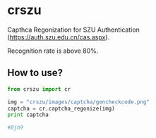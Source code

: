 # crszu

Capthca Regonization for SZU Authentication (https://auth.szu.edu.cn/cas.aspx).

Recognition rate is above 80%.

## How to use?

```python
from crszu import cr

img = "crszu/images/captcha/gencheckcode.png"
captcha = cr.captcha_regonize(img)
print captcha

#8jh9
```
